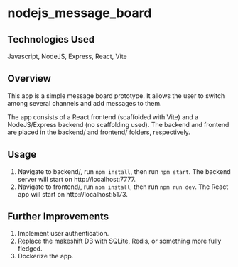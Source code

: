 # nodejs_message_board

## Technologies Used
Javascript, NodeJS, Express, React, Vite

## Overview
This app is a simple message board prototype.
It allows the user to switch among several channels and add messages to them.

The app consists of a React frontend (scaffolded with Vite) and a NodeJS/Express backend (no scaffolding used).
The backend and frontend are placed in the backend/ and frontend/ folders, respectively.

## Usage
1. Navigate to backend/, run `npm install`, then run `npm start`. The backend server will start on http://localhost:7777.
2. Navigate to frontend/, run `npm install`, then run `npm run dev`. The React app will start on http://localhost:5173.

## Further Improvements
1. Implement user authentication.
2. Replace the makeshift DB with SQLite, Redis, or something more fully fledged.
3. Dockerize the app.